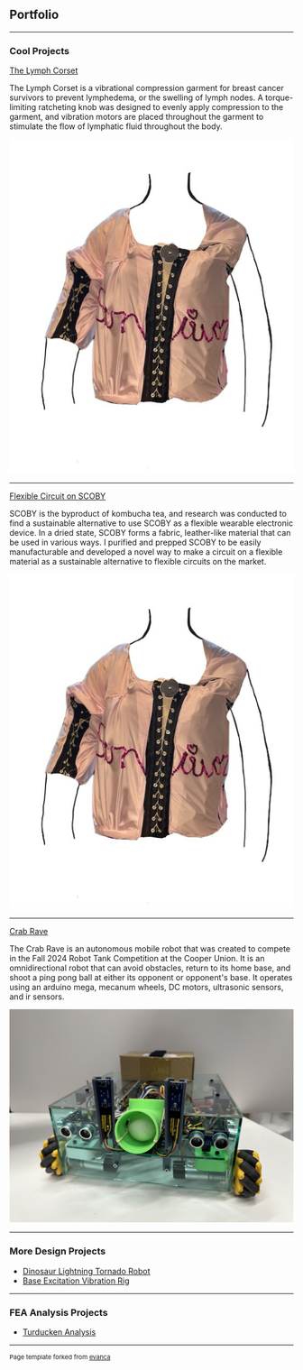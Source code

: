 ## Portfolio

---

### Cool Projects 

[The Lymph Corset](https://inventionfactory.org/inventions/lymph-corset)

The Lymph Corset is a vibrational compression garment for breast cancer survivors to prevent lymphedema, or the swelling of lymph nodes. A torque-limiting ratcheting knob was designed to evenly apply compression to the garment, and vibration motors are placed throughout the garment to stimulate the flow of lymphatic fluid throughout the body. 

<img src="images/lymphcorset.jpg?raw=true"/>

---
[Flexible Circuit on SCOBY](/pdf/Kombucha.pdf)

SCOBY is the byproduct of kombucha tea, and research was conducted to find a sustainable alternative to use SCOBY as a flexible wearable electronic device. In a dried state, SCOBY forms a fabric, leather-like material that can be used in various ways. I purified and prepped SCOBY to be easily manufacturable and developed a novel way to make a circuit on a flexible material as a sustainable alternative to flexible circuits on the market. 

[![Watch the video](https://raw.githubusercontent.com/sairabillah/sairabillah.github.io/master/images/lymphcorset.jpg)](https://raw.githubusercontent.com/sairabillah/sairabillah.github.io/master/images/kombuchavideo.jpg)



---
[Crab Rave](/pdf/CrabRave.pdf)

The Crab Rave is an autonomous mobile robot that was created to compete in the Fall 2024 Robot Tank Competition at the Cooper Union. It is an omnidirectional robot that can avoid obstacles, return to its home base, and shoot a ping pong ball at either its opponent or opponent's base. It operates using an arduino mega, mecanum wheels, DC motors, ultrasonic sensors, and ir sensors. 

<img src="images/crabrave.jpg?raw=true"/>

---

<!-- 
[The Lymph Corset](/sample_page)
[Flexible Circuit on SCOBY](/pdf/sample_presentation.pdf)
[Crab Rave](http://example.com/)
-->


### More Design Projects

- [Dinosaur Lightning Tornado Robot](/pdf/Mechatronics.pdf)
- [Base Excitation Vibration Rig](/pdf/Vibrations.pdf)
<!--
- [Cooper Cities](/sample_page)
-->
---

### FEA Analysis Projects

<!-- 
- [Wind Turbine Analysis](/pdf/sample_presentation.pdf)
-->
- [Turducken Analysis](/pdf/Turducken.pdf)



---
<p style="font-size:11px">Page template forked from <a href="https://github.com/evanca/quick-portfolio">evanca</a></p>
<!-- Remove above link if you don't want to attibute -->
